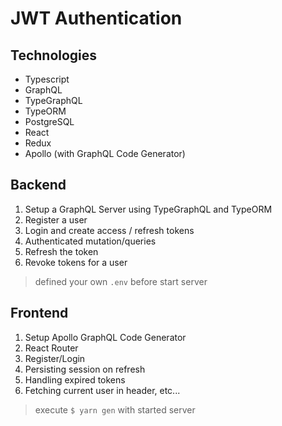 # JWT Authentication

## Technologies

- Typescript
- GraphQL
- TypeGraphQL
- TypeORM
- PostgreSQL
- React
- Redux
- Apollo (with GraphQL Code Generator)

## Backend

1. Setup a GraphQL Server using TypeGraphQL and TypeORM
2. Register a user
3. Login and create access / refresh tokens
4. Authenticated mutation/queries
5. Refresh the token
6. Revoke tokens for a user

> defined your own `.env` before start server

## Frontend

1. Setup Apollo GraphQL Code Generator
2. React Router
3. Register/Login
4. Persisting session on refresh
5. Handling expired tokens
6. Fetching current user in header, etc...

> execute `$ yarn gen` with started server
